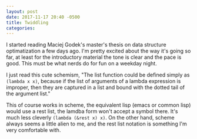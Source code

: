 ```yaml
---
layout: post
date: 2017-11-17 20:40 -0500
title: Twiddling
categories:
---
```


I started reading Maciej Godek's master's thesis on data structure optimatization a few days ago. I'm pretty excited about the way it's going so far, at least for the introductory material the tone is clear and the pace is good. This must be what nerds do for fun on a weekday night.

I just read this cute schemism, "The list function could be defined simply as `(lambda x x)`, because if the list of arguments of a lambda expression is improper, then they are captured in a list and bound with the dotted tail of the argument list."

This of course works in scheme, the equivalent lisp (emacs or common lisp) would use a rest list, the lamdba form won't accept a symbol there. It's much less cleverly `(lambda (&rest x) x)`. On the other hand, scheme always seems a little alien to me, and the rest list notation is something I'm very comfortable with.
